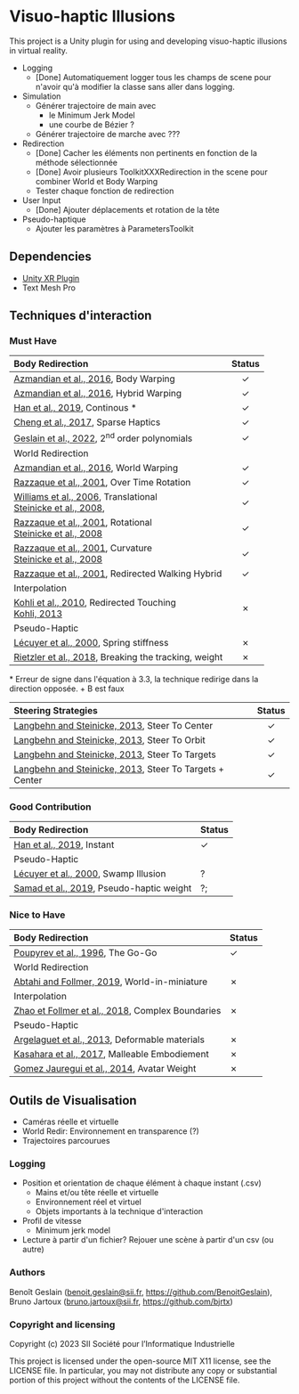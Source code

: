 # Visuo-haptic Illusions

This project is a Unity plugin for using and developing visuo-haptic illusions in virtual reality.

- Logging
  - [Done] Automatiquement logger tous les champs de scene pour n'avoir qu'à modifier la classe sans aller dans logging.
- Simulation
  - Générer trajectoire de main avec
    - le Minimum Jerk Model
    - une courbe de Bézier ?
  - Générer trajectoire de marche avec ???
- Redirection
  - [Done] Cacher les éléments non pertinents en fonction de la méthode sélectionnée
  - [Done] Avoir plusieurs ToolkitXXXRedirection in the scene pour combiner World et Body Warping
  - Tester chaque fonction de redirection
- User Input
  - [Done] Ajouter déplacements et rotation de la tête
- Pseudo-haptique
  - Ajouter les paramètres à ParametersToolkit

## Dependencies

- [Unity XR Plugin](https://github.com/ValveSoftware/unity-xr-plugin)
- Text Mesh Pro

## Techniques d'interaction

### Must Have

| Body Redirection  | Status   |
|:-------------- | :--------------: |
| [Azmandian et al., 2016](https://doi.org/10.1145/2858036.2858226), Body Warping    | &check; |
| [Azmandian et al., 2016](https://doi.org/10.1145/2858036.2858226), Hybrid Warping    | &check; |
| [Han et al., 2019](http://ieeexplore.ieee.org/document/8260974/), Continous *    | &check; |
| [Cheng et al., 2017](http://doi.acm.org/10.1145/3025453.3025753), Sparse Haptics   | &check;   |
| [Geslain et al., 2022](https://doi.org/10.1145/3531073.3531100), 2<sup>nd</sup> order polynomials   | &check;   |
| World Redirection   |     |
| [Azmandian et al., 2016](https://doi.org/10.1145/2858036.2858226), World Warping    | &check; |
| [Razzaque et al., 2001](http://dx.doi.org/10.2312/egs.20011036), Over Time Rotation    | &check;   |
| [Williams et al., 2006](https://dl.acm.org/doi/10.1145/1140491.1140495), Translational <br />[Steinicke et al., 2008](http://ieeexplore.ieee.org/document/4741303/),    | &check;   |
| [Razzaque et al., 2001](https://diglib.eg.org:443/xmlui/handle/10.2312/egs20011036), Rotational <br />[Steinicke et al., 2008](http://ieeexplore.ieee.org/document/4741303/)    | &check;   |
| [Razzaque et al., 2001](https://diglib.eg.org:443/xmlui/handle/10.2312/egs20011036), Curvature <br />[Steinicke et al., 2008](http://ieeexplore.ieee.org/document/4741303/)    | &check;   |
| [Razzaque et al., 2001](https://diglib.eg.org:443/xmlui/handle/10.2312/egs20011036), Redirected Walking Hybrid    | &check;   |
| Interpolation   |     |
| [Kohli et al., 2010](https://doi.org/10.1109/3DUI.2010.5444703), Redirected Touching<br />[Kohli, 2013](https://doi.org/10.17615/34cy-pt44)   | &cross;   |
| Pseudo-Haptic   |     |
| [Lécuyer et al., 2000](https://doi.org/10.1109/VR.2000.840369), Spring stiffness   | &cross;   |
| [Rietzler et al., 2018](https://dl.acm.org/doi/10.1145/3173574.3173702), Breaking the tracking, weight   | &cross;   |

\* Erreur de signe dans l'équation à 3.3, la technique redirige dans la direction opposée. + B est faux

| Steering Strategies  | Status   |
|:-------------- | :--------------: |
| [Langbehn and Steinicke, 2013](https://link.springer.com/referenceworkentry/10.1007/978-3-319-08234-9_253-1), Steer To Center    | &check; |
| [Langbehn and Steinicke, 2013](https://link.springer.com/referenceworkentry/10.1007/978-3-319-08234-9_253-1), Steer To Orbit    | &check; |
| [Langbehn and Steinicke, 2013](https://link.springer.com/referenceworkentry/10.1007/978-3-319-08234-9_253-1), Steer To Targets    | &check; |
| [Langbehn and Steinicke, 2013](https://link.springer.com/referenceworkentry/10.1007/978-3-319-08234-9_253-1), Steer To Targets + Center    | &check; |

### Good Contribution

| Body Redirection  | Status   |
|:-------------- | -------------- |
| [Han et al., 2019](http://ieeexplore.ieee.org/document/8260974/), Instant    | &check; |
| Pseudo-Haptic   |     |
| [Lécuyer et al., 2000](https://doi.org/10.1109/VR.2000.840369), Swamp Illusion   | ?   |
| [Samad et al., 2019](https://dl.acm.org/doi/10.1145/3290605.3300550), Pseudo-haptic weight   | ?;   |

<!-- | World Redirection   | Status    |
|--------------- | --------------- |
| []()   | &cross;   |

| Interpolation   | Status    |
|--------------- | --------------- |
| []()   | &cross;   | -->

### Nice to Have

| Body Redirection  | Status   |
|:-------------- | -------------- |
| [Poupyrev et al., 1996](https://dl.acm.org/doi/10.1145/237091.237102), The Go-Go   | &check;   |
| World Redirection   |     |
| [Abtahi and Follmer, 2019](https://dl.acm.org/doi/10.1145/3290605.3300752), World-in-miniature   | &cross;   |
| Interpolation   |    |
| [Zhao et Follmer et al., 2018](https://dl.acm.org/doi/10.1145/3173574.3174118), Complex Boundaries   | &cross;   |
| Pseudo-Haptic   |     |
| [Argelaguet et al., 2013](https://doi.org/10.1145/2501599), Deformable materials   | &cross;   |
| [Kasahara et al., 2017](http://doi.acm.org/10.1145/3025453.3025962), Malleable Embodiement   | &cross;   |
| [Gomez Jauregui et al., 2014](http://ieeexplore.ieee.org/document/6777424/), Avatar Weight   | &cross;

## Outils de Visualisation

- Caméras réelle et virtuelle
- World Redir: Environnement en transparence (?)
- Trajectoires parcourues

### Logging
- Position et orientation de chaque élément à chaque instant (.csv)
  - Mains et/ou tête réelle et virtuelle
  - Environnement réel et virtuel
  - Objets importants à la technique d'interaction
- Profil de vitesse
	- Minimum jerk model
- Lecture à partir d'un fichier? Rejouer une scène à partir d'un csv (ou autre)


### Authors
Benoît Geslain (benoit.geslain@sii.fr, https://github.com/BenoitGeslain), Bruno Jartoux (bruno.jartoux@sii.fr, https://github.com/bjrtx)

### Copyright and licensing
Copyright (c) 2023 SII Société pour l’Informatique Industrielle


This project is licensed under the open-source MIT X11 license, see the LICENSE file.
In particular, you may not distribute any copy or substantial portion of this project
without the contents of the LICENSE file.
